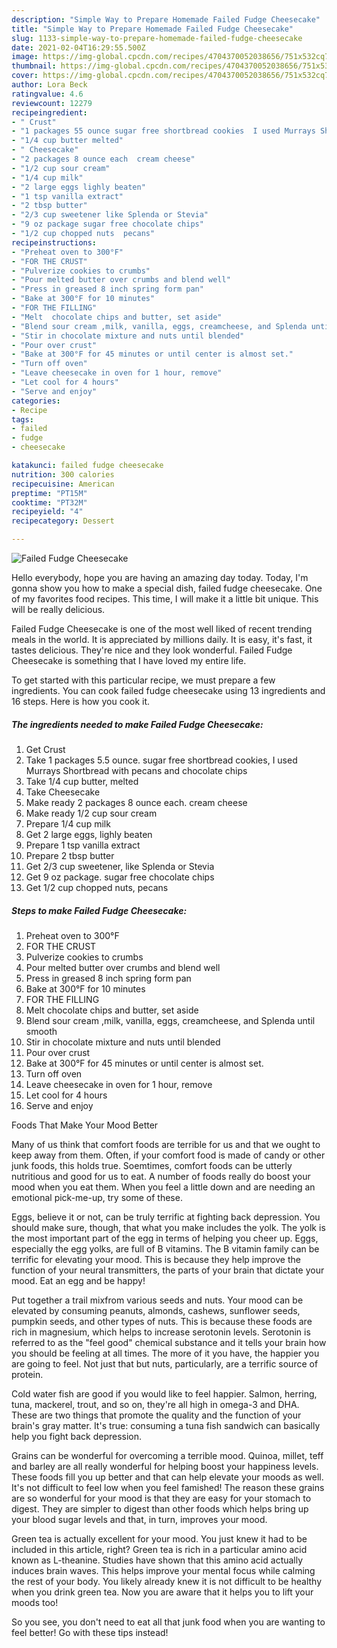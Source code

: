 ```yaml
---
description: "Simple Way to Prepare Homemade Failed Fudge Cheesecake"
title: "Simple Way to Prepare Homemade Failed Fudge Cheesecake"
slug: 1133-simple-way-to-prepare-homemade-failed-fudge-cheesecake
date: 2021-02-04T16:29:55.500Z
image: https://img-global.cpcdn.com/recipes/4704370052038656/751x532cq70/failed-fudge-cheesecake-recipe-main-photo.jpg
thumbnail: https://img-global.cpcdn.com/recipes/4704370052038656/751x532cq70/failed-fudge-cheesecake-recipe-main-photo.jpg
cover: https://img-global.cpcdn.com/recipes/4704370052038656/751x532cq70/failed-fudge-cheesecake-recipe-main-photo.jpg
author: Lora Beck
ratingvalue: 4.6
reviewcount: 12279
recipeingredient:
- " Crust"
- "1 packages 55 ounce sugar free shortbread cookies  I used Murrays Shortbread with pecans and chocolate chips"
- "1/4 cup butter melted"
- " Cheesecake"
- "2 packages 8 ounce each  cream cheese"
- "1/2 cup sour cream"
- "1/4 cup milk"
- "2 large eggs lighly beaten"
- "1 tsp vanilla extract"
- "2 tbsp butter"
- "2/3 cup sweetener like Splenda or Stevia"
- "9 oz package sugar free chocolate chips"
- "1/2 cup chopped nuts  pecans"
recipeinstructions:
- "Preheat oven to 300°F"
- "FOR THE CRUST"
- "Pulverize cookies to crumbs"
- "Pour melted butter over crumbs and blend well"
- "Press in greased 8 inch spring form pan"
- "Bake at 300°F for 10 minutes"
- "FOR THE FILLING"
- "Melt  chocolate chips and butter, set aside"
- "Blend sour cream ,milk, vanilla, eggs, creamcheese, and Splenda until smooth"
- "Stir in chocolate mixture and nuts until blended"
- "Pour over crust"
- "Bake at 300°F for 45 minutes or until center is almost set."
- "Turn off oven"
- "Leave cheesecake in oven for 1 hour, remove"
- "Let cool for 4 hours"
- "Serve and enjoy"
categories:
- Recipe
tags:
- failed
- fudge
- cheesecake

katakunci: failed fudge cheesecake 
nutrition: 300 calories
recipecuisine: American
preptime: "PT15M"
cooktime: "PT32M"
recipeyield: "4"
recipecategory: Dessert

---
```



![Failed Fudge Cheesecake](https://img-global.cpcdn.com/recipes/4704370052038656/751x532cq70/failed-fudge-cheesecake-recipe-main-photo.jpg)

Hello everybody, hope you are having an amazing day today. Today, I'm gonna show you how to make a special dish, failed fudge cheesecake. One of my favorites food recipes. This time, I will make it a little bit unique. This will be really delicious.

Failed Fudge Cheesecake is one of the most well liked of recent trending meals in the world. It is appreciated by millions daily. It is easy, it's fast, it tastes delicious. They're nice and they look wonderful. Failed Fudge Cheesecake is something that I have loved my entire life.




To get started with this particular recipe, we must prepare a few ingredients. You can cook failed fudge cheesecake using 13 ingredients and 16 steps. Here is how you cook it.

<!--inarticleads1-->

##### The ingredients needed to make Failed Fudge Cheesecake:

1. Get  Crust
1. Take 1 packages 5.5 ounce. sugar free shortbread cookies,  I used Murrays Shortbread with pecans and chocolate chips
1. Take 1/4 cup butter, melted
1. Take  Cheesecake
1. Make ready 2 packages 8 ounce each.  cream cheese
1. Make ready 1/2 cup sour cream
1. Prepare 1/4 cup milk
1. Get 2 large eggs, lighly beaten
1. Prepare 1 tsp vanilla extract
1. Prepare 2 tbsp butter
1. Get 2/3 cup sweetener, like Splenda or Stevia
1. Get 9 oz package. sugar free chocolate chips
1. Get 1/2 cup chopped nuts,  pecans




<!--inarticleads2-->

##### Steps to make Failed Fudge Cheesecake:

1. Preheat oven to 300°F
1. FOR THE CRUST
1. Pulverize cookies to crumbs
1. Pour melted butter over crumbs and blend well
1. Press in greased 8 inch spring form pan
1. Bake at 300°F for 10 minutes
1. FOR THE FILLING
1. Melt  chocolate chips and butter, set aside
1. Blend sour cream ,milk, vanilla, eggs, creamcheese, and Splenda until smooth
1. Stir in chocolate mixture and nuts until blended
1. Pour over crust
1. Bake at 300°F for 45 minutes or until center is almost set.
1. Turn off oven
1. Leave cheesecake in oven for 1 hour, remove
1. Let cool for 4 hours
1. Serve and enjoy




Foods That Make Your Mood Better


Many of us think that comfort foods are terrible for us and that we ought to keep away from them. Often, if your comfort food is made of candy or other junk foods, this holds true. Soemtimes, comfort foods can be utterly nutritious and good for us to eat. A number of foods really do boost your mood when you eat them. When you feel a little down and are needing an emotional pick-me-up, try some of these.

Eggs, believe it or not, can be truly terrific at fighting back depression. You should make sure, though, that what you make includes the yolk. The yolk is the most important part of the egg in terms of helping you cheer up. Eggs, especially the egg yolks, are full of B vitamins. The B vitamin family can be terrific for elevating your mood. This is because they help improve the function of your neural transmitters, the parts of your brain that dictate your mood. Eat an egg and be happy!

Put together a trail mixfrom various seeds and nuts. Your mood can be elevated by consuming peanuts, almonds, cashews, sunflower seeds, pumpkin seeds, and other types of nuts. This is because these foods are rich in magnesium, which helps to increase serotonin levels. Serotonin is referred to as the "feel good" chemical substance and it tells your brain how you should be feeling at all times. The more of it you have, the happier you are going to feel. Not just that but nuts, particularly, are a terrific source of protein.

Cold water fish are good if you would like to feel happier. Salmon, herring, tuna, mackerel, trout, and so on, they're all high in omega-3 and DHA. These are two things that promote the quality and the function of your brain's gray matter. It's true: consuming a tuna fish sandwich can basically help you fight back depression. 

Grains can be wonderful for overcoming a terrible mood. Quinoa, millet, teff and barley are all really wonderful for helping boost your happiness levels. These foods fill you up better and that can help elevate your moods as well. It's not difficult to feel low when you feel famished! The reason these grains are so wonderful for your mood is that they are easy for your stomach to digest. They are simpler to digest than other foods which helps bring up your blood sugar levels and that, in turn, improves your mood.

Green tea is actually excellent for your mood. You just knew it had to be included in this article, right? Green tea is rich in a particular amino acid known as L-theanine. Studies have shown that this amino acid actually induces brain waves. This helps improve your mental focus while calming the rest of your body. You likely already knew it is not difficult to be healthy when you drink green tea. Now you are aware that it helps you to lift your moods too!

So you see, you don't need to eat all that junk food when you are wanting to feel better! Go  with  these tips  instead!

